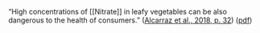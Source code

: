 “High concentrations of [[Nitrate]] in leafy vegetables can be also dangerous to the health of consumers.” ([Alcarraz et al., 2018, p. 32](zotero://select/library/items/2J8AIQBB)) ([pdf](zotero://open-pdf/library/items/EZ449CIN?page=2&annotation=PWJSGGYL))